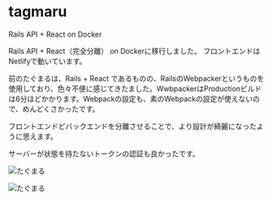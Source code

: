 # tagmaru

Rails API + React on Docker


Rails API + React（完全分離） on Dockerに移行しました。
フロントエンドはNetlifyで動いています。

前のたぐまるは、Rails + React であるものの、RailsのWebpackerというものを使用しており、色々不便に感じてきたました。WwbpackerはProductionビルドは6分ほどかかります。Webpackの設定も、素のWebpackの設定が使えないので、めんどくさかったです。

フロントエンドどバックエンドを分離させることで、より設計が綺麗になったように思えます。

サーバーが状態を持たないトークンの認証も良かったです。

![たぐまる](https://i.imgur.com/h0LP66z.png)

![たぐまる](https://i.imgur.com/ddP9W7Z.png)
